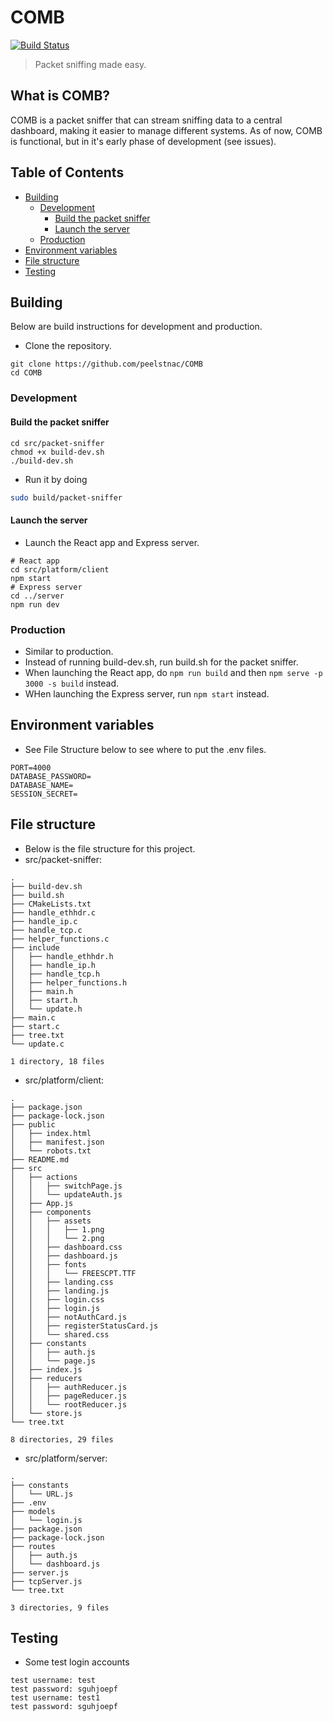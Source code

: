 # COMB
[![Build Status](https://travis-ci.org/peelstnac/COMB.svg?branch=master)](https://travis-ci.org/peelstnac/COMB)
> Packet sniffing made easy.

## What is COMB?
COMB is a packet sniffer that can stream sniffing data to a central dashboard, making it easier to manage different systems. As of now, COMB is functional, but in it's early phase of development (see issues).

## Table of Contents
* [Building](#building)
    * [Development](#development)
        * [Build the packet sniffer](#build-the-packet-sniffer)
        * [Launch the server](#launch-the-server)
    * [Production](#production)
* [Environment variables](#environment-variables)
* [File structure](#file-structure)
* [Testing](#testing)

## Building
Below are build instructions for development and production.
* Clone the repository.
```
git clone https://github.com/peelstnac/COMB
cd COMB
```

### Development
#### Build the packet sniffer
```
cd src/packet-sniffer
chmod +x build-dev.sh
./build-dev.sh
```
* Run it by doing
```bash
sudo build/packet-sniffer
```

#### Launch the server
* Launch the React app and Express server.
```
# React app
cd src/platform/client
npm start
# Express server
cd ../server
npm run dev
```

### Production
* Similar to production.
* Instead of running build-dev.sh, run build.sh for the packet sniffer.
* When launching the React app, do ```npm run build``` and then ```npm serve -p 3000 -s build``` instead.
* WHen launching the Express server, run ```npm start``` instead.

## Environment variables
* See File Structure below to see where to put the .env files.
```
PORT=4000
DATABASE_PASSWORD=
DATABASE_NAME=
SESSION_SECRET=
```

## File structure
* Below is the file structure for this project.
* src/packet-sniffer:
```
.
├── build-dev.sh
├── build.sh
├── CMakeLists.txt
├── handle_ethhdr.c
├── handle_ip.c
├── handle_tcp.c
├── helper_functions.c
├── include
│   ├── handle_ethhdr.h
│   ├── handle_ip.h
│   ├── handle_tcp.h
│   ├── helper_functions.h
│   ├── main.h
│   ├── start.h
│   └── update.h
├── main.c
├── start.c
├── tree.txt
└── update.c

1 directory, 18 files
```
* src/platform/client:
```
.
├── package.json
├── package-lock.json
├── public
│   ├── index.html
│   ├── manifest.json
│   └── robots.txt
├── README.md
├── src
│   ├── actions
│   │   ├── switchPage.js
│   │   └── updateAuth.js
│   ├── App.js
│   ├── components
│   │   ├── assets
│   │   │   ├── 1.png
│   │   │   └── 2.png
│   │   ├── dashboard.css
│   │   ├── dashboard.js
│   │   ├── fonts
│   │   │   └── FREESCPT.TTF
│   │   ├── landing.css
│   │   ├── landing.js
│   │   ├── login.css
│   │   ├── login.js
│   │   ├── notAuthCard.js
│   │   ├── registerStatusCard.js
│   │   └── shared.css
│   ├── constants
│   │   ├── auth.js
│   │   └── page.js
│   ├── index.js
│   ├── reducers
│   │   ├── authReducer.js
│   │   ├── pageReducer.js
│   │   └── rootReducer.js
│   └── store.js
└── tree.txt

8 directories, 29 files
```
* src/platform/server:
```
.
├── constants
│   └── URL.js
├── .env
├── models
│   └── login.js
├── package.json
├── package-lock.json
├── routes
│   ├── auth.js
│   └── dashboard.js
├── server.js
├── tcpServer.js
└── tree.txt

3 directories, 9 files
```

## Testing
* Some test login accounts
```
test username: test
test password: sguhjoepf
test username: test1
test password: sguhjoepf
```
